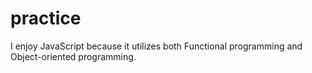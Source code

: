 # practice
I enjoy JavaScript because it utilizes both Functional programming and Object-oriented programming.